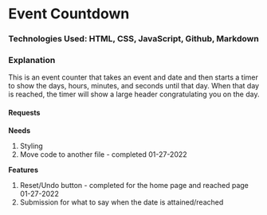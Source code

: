# Event Countdown

### Technologies Used: HTML, CSS, JavaScript, Github, Markdown

### Explanation
This is an event counter that takes an event and date and then starts a timer to show the days, hours, minutes, and seconds until that day. When that day is reached, the timer will show a large header congratulating you on the day. 

#### Requests

**Needs**
1. Styling
2. Move code to another file - completed 01-27-2022

**Features**
1. Reset/Undo button - completed for the home page and reached page 01-27-2022
2. Submission for what to say when the date is attained/reached